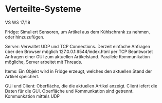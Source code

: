 # Verteilte-Systeme
VS WS 17/18

Fridge:
Simuliert Sensoren, um Artikel aus dem Kühlschrank zu nehmen, oder hinzuzufügen.

Server:
Verwaltet UDP und TCP Connections.
Derzeit einfache Anfragen über den Browser möglich 127.0.0.1:6544/index.html per TCP
Beantwortet Anfragen einer GUI zum aktuellen Artikelstand.
Parallele Kommunikation mögliche, Server arbeitet mit Threads.

Items:
Ein Objekt wird in Fridge erzeugt, welches den aktuellen Stand der Artikel speichert. 

GUI und Client:
Oberfläche, die die aktuellen Artikel anzeigt. 
Client iefert die Daten für die GUI. Oberfläche und Kommunkation sind getrennt. Kommunkation mittels UDP
